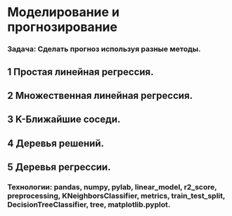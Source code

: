 # Моделирование и прогнозирование
### Задача: Сделать прогноз используя разные методы.
## 1 Простая линейная регрессия.
## 2 Множественная линейная регрессия.
## 3 K-Ближайшие соседи.
## 4 Деревья решений.
## 5 Деревья регрессии.
### Технологии: pandas, numpy, pylab, linear_model, r2_score, preprocessing, KNeighborsClassifier, metrics, train_test_split, DecisionTreeClassifier, tree, matplotlib.pyplot.
